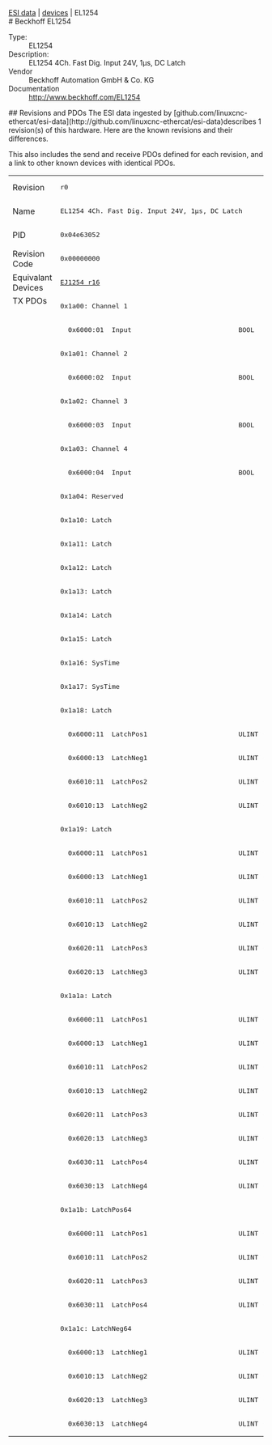 <div class="nav"><a href="/esi-data">ESI data</a> | <a href="/esi-data/devices">devices</a> | EL1254</div>
#  Beckhoff EL1254

<dl>
  <dt>Type:</dt><dd>EL1254</dd>
  <dt>Description:</dt><dd>EL1254 4Ch. Fast Dig. Input 24V, 1µs, DC Latch</dd>
  <dt>Vendor</dt><dd>Beckhoff Automation GmbH & Co. KG</dd>
  <dt>Documentation</dt><dd><a href="http://www.beckhoff.com/EL1254">http://www.beckhoff.com/EL1254</a></dd>
</dl>
## Revisions and PDOs
The ESI data ingested by [github.com/linuxcnc-ethercat/esi-data](http://github.com/linuxcnc-ethercat/esi-data)describes 1 revision(s) of this hardware.  Here are the known revisions and their differences.

This also includes the send and receive PDOs defined for each revision, and a link to other known devices with identical PDOs.

<table>
<tr >
<td class="first">Revision</td>
<td ><pre>r0</pre></td>
</tr>
<tr >
<td class="first">Name</td>
<td ><pre>EL1254 4Ch. Fast Dig. Input 24V, 1µs, DC Latch</pre></td>
</tr>
<tr >
<td class="first">PID</td>
<td ><pre>0x04e63052</pre></td>
</tr>
<tr >
<td class="first">Revision Code</td>
<td ><pre>0x00000000</pre></td>
</tr>
<tr >
<td class="first">Equivalant Devices</td>
<td ><pre><a href="EJ1254">EJ1254 r16</a></pre></td>
</tr>
<tr class="txpdo pdosection">
<td class="first" rowspan=48 valign=top>TX PDOs</td>
<td><pre>0x1a00: Channel 1</pre></td>
<td></td>
</tr>
<tr class="txpdo">
<td ><pre>  0x6000:01  Input                           BOOL</pre></td>
</tr>
<tr class="txpdo pdosection">
<td ><pre>0x1a01: Channel 2</pre></td>
</tr>
<tr class="txpdo">
<td ><pre>  0x6000:02  Input                           BOOL</pre></td>
</tr>
<tr class="txpdo pdosection">
<td ><pre>0x1a02: Channel 3</pre></td>
</tr>
<tr class="txpdo">
<td ><pre>  0x6000:03  Input                           BOOL</pre></td>
</tr>
<tr class="txpdo pdosection">
<td ><pre>0x1a03: Channel 4</pre></td>
</tr>
<tr class="txpdo">
<td ><pre>  0x6000:04  Input                           BOOL</pre></td>
</tr>
<tr class="txpdo pdosection">
<td ><pre>0x1a04: Reserved</pre></td>
</tr>
<tr class="txpdo pdosection">
<td ><pre>0x1a10: Latch</pre></td>
</tr>
<tr class="txpdo pdosection">
<td ><pre>0x1a11: Latch</pre></td>
</tr>
<tr class="txpdo pdosection">
<td ><pre>0x1a12: Latch</pre></td>
</tr>
<tr class="txpdo pdosection">
<td ><pre>0x1a13: Latch</pre></td>
</tr>
<tr class="txpdo pdosection">
<td ><pre>0x1a14: Latch</pre></td>
</tr>
<tr class="txpdo pdosection">
<td ><pre>0x1a15: Latch</pre></td>
</tr>
<tr class="txpdo pdosection">
<td ><pre>0x1a16: SysTime</pre></td>
</tr>
<tr class="txpdo pdosection">
<td ><pre>0x1a17: SysTime</pre></td>
</tr>
<tr class="txpdo pdosection">
<td ><pre>0x1a18: Latch</pre></td>
</tr>
<tr class="txpdo">
<td ><pre>  0x6000:11  LatchPos1                       ULINT (64 bits)</pre></td>
</tr>
<tr class="txpdo">
<td ><pre>  0x6000:13  LatchNeg1                       ULINT (64 bits)</pre></td>
</tr>
<tr class="txpdo">
<td ><pre>  0x6010:11  LatchPos2                       ULINT (64 bits)</pre></td>
</tr>
<tr class="txpdo">
<td ><pre>  0x6010:13  LatchNeg2                       ULINT (64 bits)</pre></td>
</tr>
<tr class="txpdo pdosection">
<td ><pre>0x1a19: Latch</pre></td>
</tr>
<tr class="txpdo">
<td ><pre>  0x6000:11  LatchPos1                       ULINT (64 bits)</pre></td>
</tr>
<tr class="txpdo">
<td ><pre>  0x6000:13  LatchNeg1                       ULINT (64 bits)</pre></td>
</tr>
<tr class="txpdo">
<td ><pre>  0x6010:11  LatchPos2                       ULINT (64 bits)</pre></td>
</tr>
<tr class="txpdo">
<td ><pre>  0x6010:13  LatchNeg2                       ULINT (64 bits)</pre></td>
</tr>
<tr class="txpdo">
<td ><pre>  0x6020:11  LatchPos3                       ULINT (64 bits)</pre></td>
</tr>
<tr class="txpdo">
<td ><pre>  0x6020:13  LatchNeg3                       ULINT (64 bits)</pre></td>
</tr>
<tr class="txpdo pdosection">
<td ><pre>0x1a1a: Latch</pre></td>
</tr>
<tr class="txpdo">
<td ><pre>  0x6000:11  LatchPos1                       ULINT (64 bits)</pre></td>
</tr>
<tr class="txpdo">
<td ><pre>  0x6000:13  LatchNeg1                       ULINT (64 bits)</pre></td>
</tr>
<tr class="txpdo">
<td ><pre>  0x6010:11  LatchPos2                       ULINT (64 bits)</pre></td>
</tr>
<tr class="txpdo">
<td ><pre>  0x6010:13  LatchNeg2                       ULINT (64 bits)</pre></td>
</tr>
<tr class="txpdo">
<td ><pre>  0x6020:11  LatchPos3                       ULINT (64 bits)</pre></td>
</tr>
<tr class="txpdo">
<td ><pre>  0x6020:13  LatchNeg3                       ULINT (64 bits)</pre></td>
</tr>
<tr class="txpdo">
<td ><pre>  0x6030:11  LatchPos4                       ULINT (64 bits)</pre></td>
</tr>
<tr class="txpdo">
<td ><pre>  0x6030:13  LatchNeg4                       ULINT (64 bits)</pre></td>
</tr>
<tr class="txpdo pdosection">
<td ><pre>0x1a1b: LatchPos64</pre></td>
</tr>
<tr class="txpdo">
<td ><pre>  0x6000:11  LatchPos1                       ULINT (64 bits)</pre></td>
</tr>
<tr class="txpdo">
<td ><pre>  0x6010:11  LatchPos2                       ULINT (64 bits)</pre></td>
</tr>
<tr class="txpdo">
<td ><pre>  0x6020:11  LatchPos3                       ULINT (64 bits)</pre></td>
</tr>
<tr class="txpdo">
<td ><pre>  0x6030:11  LatchPos4                       ULINT (64 bits)</pre></td>
</tr>
<tr class="txpdo pdosection">
<td ><pre>0x1a1c: LatchNeg64</pre></td>
</tr>
<tr class="txpdo">
<td ><pre>  0x6000:13  LatchNeg1                       ULINT (64 bits)</pre></td>
</tr>
<tr class="txpdo">
<td ><pre>  0x6010:13  LatchNeg2                       ULINT (64 bits)</pre></td>
</tr>
<tr class="txpdo">
<td ><pre>  0x6020:13  LatchNeg3                       ULINT (64 bits)</pre></td>
</tr>
<tr class="txpdo">
<td ><pre>  0x6030:13  LatchNeg4                       ULINT (64 bits)</pre></td>
</tr>
</table>
